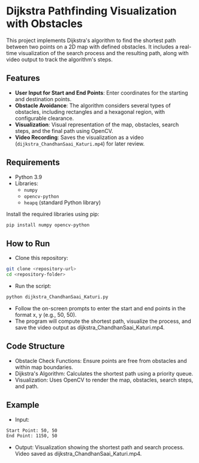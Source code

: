 # Dijkstra Pathfinding Visualization with Obstacles

This project implements Dijkstra's algorithm to find the shortest path between two points on a 2D map with defined obstacles. It includes a real-time visualization of the search process and the resulting path, along with video output to track the algorithm's steps.

## Features
- **User Input for Start and End Points**: Enter coordinates for the starting and destination points.
- **Obstacle Avoidance**: The algorithm considers several types of obstacles, including rectangles and a hexagonal region, with configurable clearance.
- **Visualization**: Visual representation of the map, obstacles, search steps, and the final path using OpenCV.
- **Video Recording**: Saves the visualization as a video (`dijkstra_ChandhanSaai_Katuri.mp4`) for later review.

## Requirements
- Python 3.9
- Libraries:
  - `numpy`
  - `opencv-python`
  - `heapq` (standard Python library)

Install the required libraries using pip:
```bash
pip install numpy opencv-python
```

## How to Run
- Clone this repository:
```bash
git clone <repository-url>
cd <repository-folder>
```
- Run the script:
```bash
python dijkstra_ChandhanSaai_Katuri.py
```
- Follow the on-screen prompts to enter the start and end points in the format x, y (e.g., 50, 50).
- The program will compute the shortest path, visualize the process, and save the video output as dijkstra_ChandhanSaai_Katuri.mp4.

## Code Structure
- Obstacle Check Functions: Ensure points are free from obstacles and within map boundaries.
- Dijkstra's Algorithm: Calculates the shortest path using a priority queue.
- Visualization: Uses OpenCV to render the map, obstacles, search steps, and path.
## Example
- Input:
```bash
Start Point: 50, 50
End Point: 1150, 50
``` 
- Output:
Visualization showing the shortest path and search process.
Video saved as dijkstra_ChandhanSaai_Katuri.mp4.
